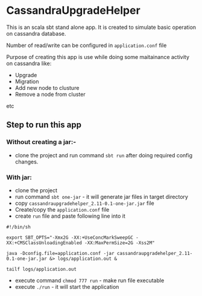 # CassandraUpgradeHelper

This is an scala sbt stand alone app.
It is created to simulate basic operation on cassandra database.

Number of read/write can be configured in `application.conf` file

Purpose of creating this app is use while doing some maitainance activity on cassandra like:
* Upgrade
* Migration
* Add new node to clusture
* Remove a node from cluster

etc
  
## Step to run this app
### Without creating a jar:-
* clone the project and run command `sbt run` after doing required config changes.
### With jar:
* clone the project
* run command `sbt one-jar` - it will generate jar files in target directory
* copy `cassandraupgradehelper_2.11-0.1-one-jar.jar` file 
* Create/copy the `application.conf` file 
* create `run` file and paste following line into it
```
#!/bin/sh

export SBT_OPTS="-Xmx2G -XX:+UseConcMarkSweepGC -XX:+CMSClassUnloadingEnabled -XX:MaxPermSize=2G -Xss2M"

java -Dconfig.file=application.conf -jar cassandraupgradehelper_2.11-0.1-one-jar.jar &> logs/application.out &

tailf logs/application.out

```
* execute command `chmod 777 run` - make run file executable
* execute `./run` - it will start the application

  
